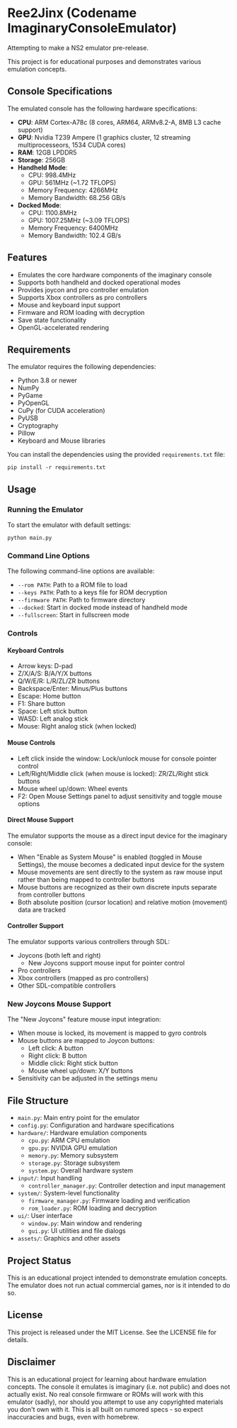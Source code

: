 # Ree2Jinx (Codename ImaginaryConsoleEmulator)

Attempting to make a NS2 emulator pre-release.

This project is for educational purposes and demonstrates various emulation concepts.

## Console Specifications

The emulated console has the following hardware specifications:

- **CPU**: ARM Cortex-A78c (8 cores, ARM64, ARMv8.2-A, 8MB L3 cache support)
- **GPU**: Nvidia T239 Ampere (1 graphics cluster, 12 streaming multiprocesseors, 1534 CUDA cores)
- **RAM**: 12GB LPDDR5
- **Storage**: 256GB
- **Handheld Mode**: 
  - CPU: 998.4MHz
  - GPU: 561MHz (~1.72 TFLOPS)
  - Memory Frequency: 4266MHz
  - Memory Bandwidth: 68.256 GB/s
- **Docked Mode**: 
  - CPU: 1100.8MHz
  - GPU: 1007.25MHz (~3.09 TFLOPS)
  - Memory Frequency: 6400MHz
  - Memory Bandwidth: 102.4 GB/s

## Features

- Emulates the core hardware components of the imaginary console
- Supports both handheld and docked operational modes
- Provides joycon and pro controller emulation
- Supports Xbox controllers as pro controllers
- Mouse and keyboard input support
- Firmware and ROM loading with decryption
- Save state functionality
- OpenGL-accelerated rendering

## Requirements

The emulator requires the following dependencies:

- Python 3.8 or newer
- NumPy
- PyGame
- PyOpenGL
- CuPy (for CUDA acceleration)
- PyUSB
- Cryptography
- Pillow
- Keyboard and Mouse libraries

You can install the dependencies using the provided `requirements.txt` file:

```
pip install -r requirements.txt
```

## Usage

### Running the Emulator

To start the emulator with default settings:

```
python main.py
```

### Command Line Options

The following command-line options are available:

- `--rom PATH`: Path to a ROM file to load
- `--keys PATH`: Path to a keys file for ROM decryption
- `--firmware PATH`: Path to firmware directory
- `--docked`: Start in docked mode instead of handheld mode
- `--fullscreen`: Start in fullscreen mode

### Controls

#### Keyboard Controls

- Arrow keys: D-pad
- Z/X/A/S: B/A/Y/X buttons
- Q/W/E/R: L/R/ZL/ZR buttons
- Backspace/Enter: Minus/Plus buttons
- Escape: Home button
- F1: Share button
- Space: Left stick button
- WASD: Left analog stick
- Mouse: Right analog stick (when locked)

#### Mouse Controls

- Left click inside the window: Lock/unlock mouse for console pointer control
- Left/Right/Middle click (when mouse is locked): ZR/ZL/Right stick buttons
- Mouse wheel up/down: Wheel events
- F2: Open Mouse Settings panel to adjust sensitivity and toggle mouse options

#### Direct Mouse Support

The emulator supports the mouse as a direct input device for the imaginary console:

- When "Enable as System Mouse" is enabled (toggled in Mouse Settings), the mouse becomes a dedicated input device for the system
- Mouse movements are sent directly to the system as raw mouse input rather than being mapped to controller buttons
- Mouse buttons are recognized as their own discrete inputs separate from controller buttons
- Both absolute position (cursor location) and relative motion (movement) data are tracked

#### Controller Support

The emulator supports various controllers through SDL:

- Joycons (both left and right)
  - New Joycons support mouse input for pointer control
- Pro controllers
- Xbox controllers (mapped as pro controllers)
- Other SDL-compatible controllers

### New Joycons Mouse Support

The "New Joycons" feature mouse input integration:

- When mouse is locked, its movement is mapped to gyro controls
- Mouse buttons are mapped to Joycon buttons:
  - Left click: A button
  - Right click: B button
  - Middle click: Right stick button
  - Mouse wheel up/down: X/Y buttons
- Sensitivity can be adjusted in the settings menu

## File Structure

- `main.py`: Main entry point for the emulator
- `config.py`: Configuration and hardware specifications
- `hardware/`: Hardware emulation components
  - `cpu.py`: ARM CPU emulation
  - `gpu.py`: NVIDIA GPU emulation
  - `memory.py`: Memory subsystem
  - `storage.py`: Storage subsystem
  - `system.py`: Overall hardware system
- `input/`: Input handling
  - `controller_manager.py`: Controller detection and input management
- `system/`: System-level functionality
  - `firmware_manager.py`: Firmware loading and verification
  - `rom_loader.py`: ROM loading and decryption
- `ui/`: User interface
  - `window.py`: Main window and rendering
  - `gui.py`: UI utilities and file dialogs
- `assets/`: Graphics and other assets

## Project Status

This is an educational project intended to demonstrate emulation concepts. The emulator does not run 
actual commercial games, nor is it intended to do so.

## License

This project is released under the MIT License. See the LICENSE file for details.

## Disclaimer

This is an educational project for learning about hardware emulation concepts. The console it 
emulates is imaginary (i.e. not public) and does not actually exist. No real console firmware or ROMs will work 
with this emulator (sadly), nor should you attempt to use any copyrighted materials you don't own with it. This is all built on rumored specs - so expect inaccuracies and bugs, even with homebrew.